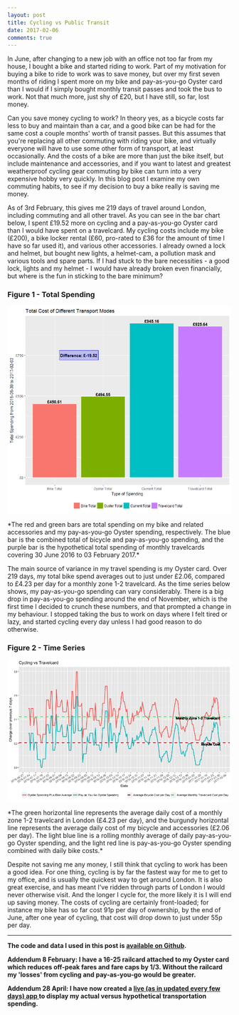 ```yaml
---
layout: post
title: Cycling vs Public Transit
date: 2017-02-06
comments: true
---
```


In June, after changing to a new job with an office not too far from my house, I bought a bike and started riding to work. Part of my motivation for buying a bike to ride to work was to save money, but over my first seven months of riding I spent more on my bike and pay-as-you-go Oyster card than I would if I simply bought monthly transit passes and took the bus to work. Not that much more, just shy of £20, but I have still, so far, lost money.

Can you save money cycling to work? In theory yes, as a bicycle costs far less to buy and maintain than a car, and a good bike can be had for the same cost a couple months' worth of transit passes. But this assumes that you're replacing all other commuting with riding your bike, and virtually everyone will have to use some other form of transport, at least occasionally. And the costs of a bike are more than just the bike itself, but include maintenance and accessories, and if you want to latest and greatest weatherproof cycling gear commuting by bike can turn into a very expensive hobby very quickly. In this blog post I examine my own commuting habits, to see if my decision to buy a bike really is saving me money.

As of 3rd February, this gives me 219 days of travel around London, including commuting and all other travel. As you can see in the bar chart below, I spent £19.52 more on cycling and a pay-as-you-go Oyster card than I would have spent on a travelcard. My cycling costs include my bike (£200), a bike locker rental (£60, pro-rated to £36 for the amount of time I have so far used it), and various other accessories. I already owned a lock and helmet, but bought new lights, a helmet-cam, a pollution mask and various tools and spare parts. If I had stuck to the bare necessities - a good lock, lights and my helmet - I would have already broken even financially, but where is the fun in sticking to the bare minimum?

### Figure 1 - Total Spending
<p><img src="/img/cycling/cycling-v-oyster-bar-chart.png" alt="cycling-v-oyster-bar-chart"/></p>
*The red and green bars are total spending on my bike and related accessories and my pay-as-you-go Oyster spending, respectively. The blue bar is the combined total of bicycle and pay-as-you-go spending, and the purple bar is the hypothetical total spending of monthly travelcards covering 30 June 2016 to 03 February 2017.*

The main source of variance in my travel spending is my Oyster card. Over 219 days, my total bike spend averages out to just under £2.06, compared to £4.23 per day for a monthly zone 1-2 travelcard. As the time series below shows, my pay-as-you-go spending can vary considerably. There is a big drop in pay-as-you-go spending around the end of November, which is the first time I decided to crunch these numbers, and that prompted a change in my behaviour. I stopped taking the bus to work on days where I felt tired or lazy, and started cycling every day unless I had good reason to do otherwise.

### Figure 2 - Time Series
<p><img src="/img/cycling/cycling-v-oyster-time-series.png" alt="cycling-v-oyster-time-series"/></p>
*The green horizontal line represents the average daily cost of a monthly zone 1-2 travelcard in London (£4.23 per day), and the burgundy horizontal line represents the average daily cost of my bicycle and accessories (£2.06 per day). The light blue line is a rolling monthly average of daily pay-as-you-go Oyster spending, and the light red line is pay-as-you-go Oyster spending combined with daily bike costs.*

Despite not saving me any money, I still think that cycling to work has been a good idea. For one thing, cycling is by far the fastest way for me to get to my office, and is usually the quickest way to get around London. It is also great exercise, and has meant I've ridden through parts of London I would never otherwise visit. And the longer I cycle for, the more likely it is I will end up saving money. The costs of cycling are certainly front-loaded; for instance my bike has so far cost 91p per day of ownership, by the end of June, after one year of cycling, that cost will drop down to just under 55p per day.

-----------------------

**The code and data I used in this post is [available on Github](https://github.com/EvanOdell/cycling-v-oyster).**

**Addendum 8 February: I have a 16-25 railcard attached to my Oyster card which reduces off-peak fares and fare caps by 1/3. Without the railcard my 'losses' from cycling and pay-as-you-go would be greater.**

**Addendum 28 April: I have now created a [live (as in updated every few days) app ](/cycling-v-oyster-live/) to display my actual versus hypothetical transportation spending.**
